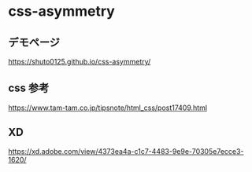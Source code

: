 # css-asymmetry

## デモページ
https://shuto0125.github.io/css-asymmetry/

## css 参考

https://www.tam-tam.co.jp/tipsnote/html_css/post17409.html

## XD

https://xd.adobe.com/view/4373ea4a-c1c7-4483-9e9e-70305e7ecce3-1620/
